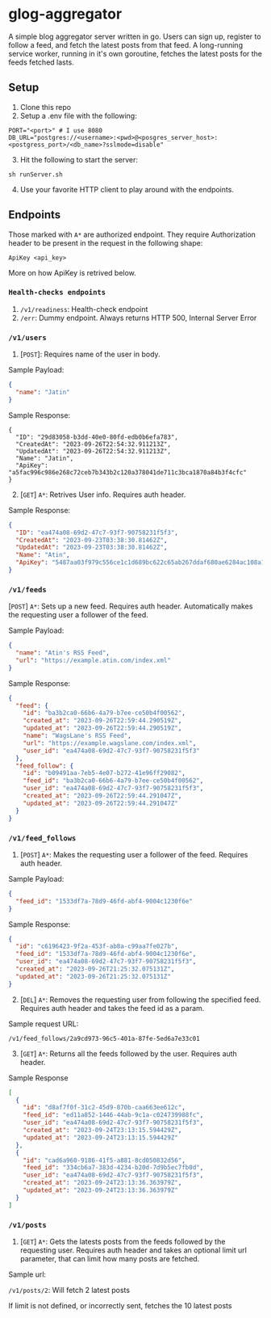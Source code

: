 # glog-aggregator

A simple blog aggregator server written in go. Users can sign up, register to follow a feed, and fetch the latest posts from that feed. A long-running service worker, running in it's own goroutine, fetches the latest posts for the feeds fetched lasts.

## Setup

1. Clone this repo
2. Setup a .env file with the following:

```shell
PORT="<port>" # I use 8080
DB_URL="postgres://<username>:<pwd>@<posgres_server_host>:<postgress_port>/<db_name>?sslmode=disable"
```

3. Hit the following to start the server:

```shell
sh runServer.sh
```

4. Use your favorite HTTP client to play around with the endpoints.

## Endpoints

Those marked with `A*` are authorized endpoint. They require Authorization header to be present in the request in the following shape:

```
ApiKey <api_key>
```

More on how ApiKey is retrived below.

### `Health-checks endpoints`

1. `/v1/readiness`: Health-check endpoint
2. `/err`: Dummy endpoint. Always returns HTTP 500, Internal Server Error

### `/v1/users`

1. [`POST`]: Requires name of the user in body.

Sample Payload:

```json
{
  "name": "Jatin"
}
```

Sample Response:

```
{
  "ID": "29d83058-b3dd-40e0-80fd-edb0b6efa783",
  "CreatedAt": "2023-09-26T22:54:32.911213Z",
  "UpdatedAt": "2023-09-26T22:54:32.911213Z",
  "Name": "Jatin",
  "ApiKey": "a5fac996c986e268c72ceb7b343b2c120a378041de711c3bca1870a84b3f4cfc"
}
```

2. [`GET`] `A*`: Retrives User info. Requires auth header.

Sample Response:

```json
{
  "ID": "ea474a08-69d2-47c7-93f7-90758231f5f3",
  "CreatedAt": "2023-09-23T03:38:30.81462Z",
  "UpdatedAt": "2023-09-23T03:38:30.81462Z",
  "Name": "Atin",
  "ApiKey": "5487aa03f979c556ce1c1d689bc622c65ab267ddaf680ae6284ac108a1de97ab"
}
```

### `/v1/feeds`

[`POST`] `A*`: Sets up a new feed. Requires auth header. Automatically makes the requesting user a follower of the feed.

Sample Payload:

```json
{
  "name": "Atin's RSS Feed",
  "url": "https://example.atin.com/index.xml"
}
```

Sample Response:

```json
{
  "feed": {
    "id": "ba3b2ca0-66b6-4a79-b7ee-ce50b4f00562",
    "created_at": "2023-09-26T22:59:44.290519Z",
    "updated_at": "2023-09-26T22:59:44.290519Z",
    "name": "WagsLane's RSS Feed",
    "url": "https://example.wagslane.com/index.xml",
    "user_id": "ea474a08-69d2-47c7-93f7-90758231f5f3"
  },
  "feed_follow": {
    "id": "b09491aa-7eb5-4e07-b272-41e96ff29082",
    "feed_id": "ba3b2ca0-66b6-4a79-b7ee-ce50b4f00562",
    "user_id": "ea474a08-69d2-47c7-93f7-90758231f5f3",
    "created_at": "2023-09-26T22:59:44.291047Z",
    "updated_at": "2023-09-26T22:59:44.291047Z"
  }
}
```

### `/v1/feed_follows`

1. [`POST`] `A*`: Makes the requesting user a follower of the feed. Requires auth header.

Sample Payload:

```json
{
  "feed_id": "1533df7a-78d9-46fd-abf4-9004c1230f6e"
}
```

Sample Response:

```json
{
  "id": "c6196423-9f2a-453f-ab8a-c99aa7fe027b",
  "feed_id": "1533df7a-78d9-46fd-abf4-9004c1230f6e",
  "user_id": "ea474a08-69d2-47c7-93f7-90758231f5f3",
  "created_at": "2023-09-26T21:25:32.075131Z",
  "updated_at": "2023-09-26T21:25:32.075131Z"
}
```

2. [`DEL`] `A*`: Removes the requesting user from following the specified feed. Requires auth header and takes the feed id as a param.

Sample request URL:

`/v1/feed_follows/2a9cd973-96c5-401a-87fe-5ed6a7e33c01`

3. [`GET`] `A*`: Returns all the feeds followed by the user. Requires auth header.

Sample Response

```json
[
  {
    "id": "d8af7f0f-31c2-45d9-870b-caa663ee612c",
    "feed_id": "ed11a852-1446-44ab-9c1a-c024739988fc",
    "user_id": "ea474a08-69d2-47c7-93f7-90758231f5f3",
    "created_at": "2023-09-24T23:13:15.594429Z",
    "updated_at": "2023-09-24T23:13:15.594429Z"
  },
  {
    "id": "cad6a960-9186-41f5-a881-8cd050832d56",
    "feed_id": "334cb6a7-383d-4234-b20d-7d9b5ec7fb0d",
    "user_id": "ea474a08-69d2-47c7-93f7-90758231f5f3",
    "created_at": "2023-09-24T23:13:36.363979Z",
    "updated_at": "2023-09-24T23:13:36.363979Z"
  }
]
```

### `/v1/posts`

1. [`GET`] `A*`: Gets the latests posts from the feeds followed by the requesting user. Requires auth header and takes an optional limit url parameter, that can limit how many posts are fetched.

Sample url:

`/v1/posts/2`: Will fetch 2 latest posts

If limit is not defined, or incorrectly sent, fetches the 10 latest posts
